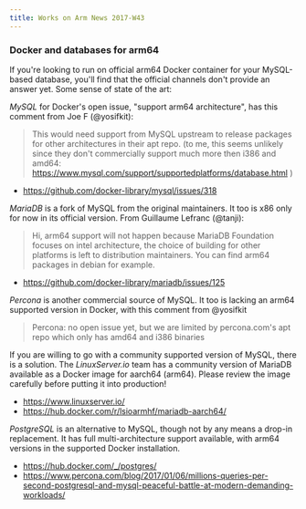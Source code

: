 ```yaml
---
title: Works on Arm News 2017-W43
---
```


### Docker and databases for arm64

If you're looking to run on official arm64 Docker container
for your MySQL-based database, you'll find that the official
channels don't provide an answer yet. Some sense of state
of the art:

*MySQL* for Docker's open issue, "support arm64 architecture", has
this comment from Joe F (@yosifkit):

> This would need support from MySQL upstream to release packages for
other architectures in their apt repo. (to me, this seems unlikely
since they don't commercially support much more then i386 and amd64:
https://www.mysql.com/support/supportedplatforms/database.html )

* https://github.com/docker-library/mysql/issues/318

*MariaDB* is a fork of MySQL from the original maintainers. It too is
x86 only for now in its official version. From Guillaume Lefranc
(@tanji):

> Hi, arm64 support will not happen because MariaDB Foundation
focuses on intel architecture, the choice of building for other
platforms is left to distribution maintainers. You can find arm64
packages in debian for example.

* https://github.com/docker-library/mariadb/issues/125

*Percona* is another commercial source of MySQL. It too is lacking
an arm64 supported version in Docker, with this comment from @yosifkit

> Percona: no open issue yet, but we are limited by percona.com's
apt repo which only has amd64 and i386 binaries

If you are willing to go with a community supported version of MySQL,
there is a solution. The *LinuxServer.io* team has a community version
of MariaDB available as a Docker image for aarch64 (arm64). 
Please review the image carefully before putting it into production!

* https://www.linuxserver.io/
* https://hub.docker.com/r/lsioarmhf/mariadb-aarch64/

*PostgreSQL* is an alternative to MySQL, though not by any means
a drop-in replacement. It has full multi-architecture support available,
with arm64 versions in the supported Docker installation.

* https://hub.docker.com/_/postgres/
* https://www.percona.com/blog/2017/01/06/millions-queries-per-second-postgresql-and-mysql-peaceful-battle-at-modern-demanding-workloads/
